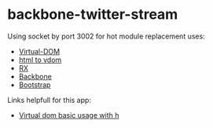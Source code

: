 # backbone-twitter-stream

Using socket by port 3002 for hot module replacement
uses:
 - [Virtual-DOM](https://github.com/Matt-Esch/virtual-dom)
 - [html to vdom](https://github.com/TimBeyer/html-to-vdom)
 - [RX](https://github.com/Reactive-Extensions/RxJS)
 - [Backbone](http://backbonejs.org/)
 - [Bootstrap](http://getbootstrap.com/)

Links helpfull for this app:
 - [Virtual dom basic usage with h](http://ricostacruz.com/cheatsheets/virtual-dom.html)
